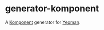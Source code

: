 # generator-komponent

A [Komponent](http://github.com/gvn/komponent) generator for [Yeoman](http://yeoman.io).
